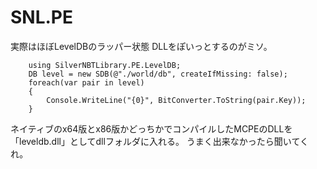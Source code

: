 # SNL.PE

実際はほぼLevelDBのラッパー状態
DLLをぽいっとするのがミソ。
```
    using SilverNBTLibrary.PE.LevelDB;
    DB level = new SDB(@"./world/db", createIfMissing: false);
    foreach(var pair in level)
    {
        Console.WriteLine("{0}", BitConverter.ToString(pair.Key));
    }
```
ネイティブのx64版とx86版かどっちかでコンパイルしたMCPEのDLLを「leveldb.dll」としてdllフォルダに入れる。
うまく出来なかったら聞いてくれ。
